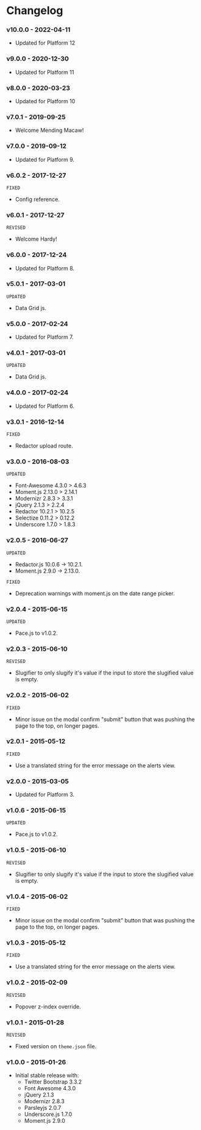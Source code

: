 # Changelog

### v10.0.0 - 2022-04-11

- Updated for Platform 12

### v9.0.0 - 2020-12-30

- Updated for Platform 11

### v8.0.0 - 2020-03-23

- Updated for Platform 10

### v7.0.1 - 2019-09-25

- Welcome Mending Macaw!

### v7.0.0 - 2019-09-12

- Updated for Platform 9.

### v6.0.2 - 2017-12-27

`FIXED`

- Config reference.

### v6.0.1 - 2017-12-27

`REVISED`

- Welcome Hardy!

### v6.0.0 - 2017-12-24

- Updated for Platform 8.

### v5.0.1 - 2017-03-01

`UPDATED`

- Data Grid js.

### v5.0.0 - 2017-02-24

- Updated for Platform 7.

### v4.0.1 - 2017-03-01

`UPDATED`

- Data Grid js.

### v4.0.0 - 2017-02-24

- Updated for Platform 6.

### v3.0.1 - 2016-12-14

`FIXED`

- Redactor upload route.

### v3.0.0 - 2016-08-03

`UPDATED`

- Font-Awesome 4.3.0 > 4.6.3
- Moment.js 2.13.0 > 2.14.1
- Modernizr 2.8.3 > 3.3.1
- jQuery 2.1.3 > 2.2.4
- Redactor 10.2.1 > 10.2.5
- Selectize 0.11.2 > 0.12.2
- Underscore 1.7.0 > 1.8.3

### v2.0.5 - 2016-06-27

`UPDATED`

- Redactor.js 10.0.6 -> 10.2.1.
- Moment.js 2.9.0 -> 2.13.0.

`FIXED`

- Deprecation warnings with moment.js on the date range picker.

### v2.0.4 - 2015-06-15

`UPDATED`

- Pace.js to v1.0.2.

### v2.0.3 - 2015-06-10

`REVISED`

- Slugifier to only slugify it's value if the input to store the slugified value is empty.

### v2.0.2 - 2015-06-02

`FIXED`

- Minor issue on the modal confirm "submit" button that was pushing the page to the top, on longer pages.

### v2.0.1 - 2015-05-12

`FIXED`

- Use a translated string for the error message on the alerts view.

### v2.0.0 - 2015-03-05

- Updated for Platform 3.

### v1.0.6 - 2015-06-15

`UPDATED`

- Pace.js to v1.0.2.

### v1.0.5 - 2015-06-10

`REVISED`

- Slugifier to only slugify it's value if the input to store the slugified value is empty.

### v1.0.4 - 2015-06-02

`FIXED`

- Minor issue on the modal confirm "submit" button that was pushing the page to the top, on longer pages.

### v1.0.3 - 2015-05-12

`FIXED`

- Use a translated string for the error message on the alerts view.

### v1.0.2 - 2015-02-09

`REVISED`

- Popover z-index override.

### v1.0.1 - 2015-01-28

`REVISED`

- Fixed version on `theme.json` file.

### v1.0.0 - 2015-01-26

- Initial stable release with:
    - Twitter Bootstrap 3.3.2
    - Font Awesome 4.3.0
    - jQuery 2.1.3
    - Modernizr 2.8.3
    - Parsleyjs 2.0.7
    - Underscore.js 1.7.0
    - Moment.js 2.9.0
